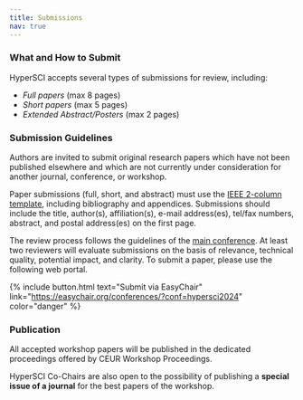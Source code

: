 ```yaml
---
title: Submissions
nav: true
---
```

### What and How to Submit
HyperSCI accepts several types of submissions for review, including:

- *Full papers* (max 8 pages)
- *Short papers* (max 5 pages)
- *Extended Abstract/Posters* (max 2 pages)

### Submission Guidelines
Authors are invited to submit original research papers which have not been published elsewhere and which are not currently under consideration for another journal, conference, or workshop.

Paper submissions (full, short, and abstract) must use the [IEEE 2-column template](https://www.ieee.org/conferences/publishing/templates.html), including bibliography and appendices. Submissions should include the title, author(s), affiliation(s), e-mail address(es), tel/fax numbers, abstract, and postal address(es) on the first page. 

The review process follows the guidelines of the [main conference](https://asonam.cpsc.ucalgary.ca/2024/CFP.php). At least two reviewers will evaluate submissions on the basis of relevance, technical quality, potential impact, and clarity.
To submit a paper, please use the following web portal.

{% include button.html text="Submit via EasyChair" link="https://easychair.org/conferences/?conf=hypersci2024" color="danger" %}

### Publication
All accepted workshop papers will be published in the dedicated proceedings offered by CEUR Workshop Proceedings.

HyperSCI Co-Chairs are also open to the possibility of publishing a **special issue of a journal** for the best papers of the workshop.
